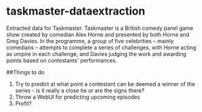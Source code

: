 ﻿# taskmaster-dataextraction

Extracted data for Taskmaster. Taskmaster is a British comedy panel game show created by comedian Alex Horne and presented by both Horne and Greg Davies. In the programme, a group of five celebrities – mainly comedians – attempts to complete a series of challenges, with Horne acting as umpire in each challenge, and Davies judging the work and awarding points based on contestants' performances.

##Things to do
1. Try to predict at what point a contestant can be deemed a winner of the series - is it really a close tie or are the signs there?
2. Throw a WebUI for predicting upcoming episodes
3. Profit?

